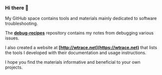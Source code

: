 ### Hi there 👋

My GitHub space contains tools and materials mainly dedicated to software troubleshooting.

The **[debug-recipes](https://github.com/lowleveldesign/debug-recipes)** repository contains my notes from debugging various issues.

I also created a website at **[http://wtrace.net](https://wtrace.net)** that lists the tools I developed with their documentation and usage instructions.

I hope you find the materials informative and beneficial to your own projects.
